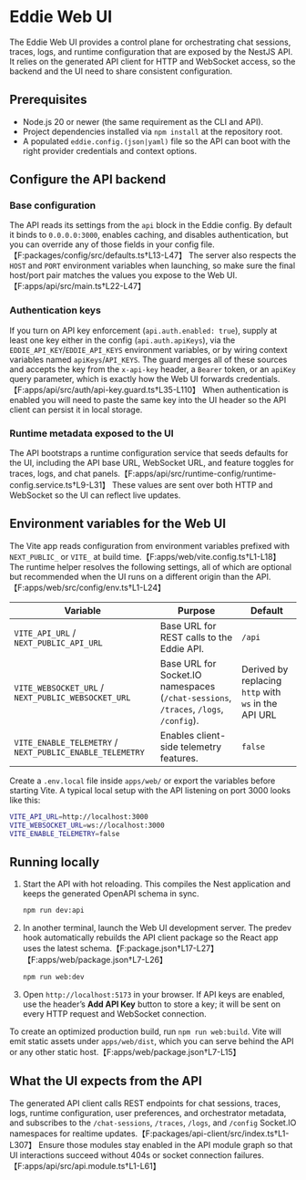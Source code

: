 # Eddie Web UI

The Eddie Web UI provides a control plane for orchestrating chat sessions, traces, logs, and runtime configuration that are exposed by the NestJS API. It relies on the generated API client for HTTP and WebSocket access, so the backend and the UI need to share consistent configuration.

## Prerequisites

- Node.js 20 or newer (the same requirement as the CLI and API).
- Project dependencies installed via `npm install` at the repository root.
- A populated `eddie.config.(json|yaml)` file so the API can boot with the right provider credentials and context options.

## Configure the API backend

### Base configuration

The API reads its settings from the `api` block in the Eddie config. By default it binds to `0.0.0.0:3000`, enables caching, and disables authentication, but you can override any of those fields in your config file.【F:packages/config/src/defaults.ts†L13-L47】 The server also respects the `HOST` and `PORT` environment variables when launching, so make sure the final host/port pair matches the values you expose to the Web UI.【F:apps/api/src/main.ts†L22-L47】

### Authentication keys

If you turn on API key enforcement (`api.auth.enabled: true`), supply at least one key either in the config (`api.auth.apiKeys`), via the `EDDIE_API_KEY`/`EDDIE_API_KEYS` environment variables, or by wiring context variables named `apiKeys`/`API_KEYS`. The guard merges all of these sources and accepts the key from the `x-api-key` header, a `Bearer` token, or an `apiKey` query parameter, which is exactly how the Web UI forwards credentials.【F:apps/api/src/auth/api-key.guard.ts†L35-L110】 When authentication is enabled you will need to paste the same key into the UI header so the API client can persist it in local storage.

### Runtime metadata exposed to the UI

The API bootstraps a runtime configuration service that seeds defaults for the UI, including the API base URL, WebSocket URL, and feature toggles for traces, logs, and chat panels.【F:apps/api/src/runtime-config/runtime-config.service.ts†L9-L31】 These values are sent over both HTTP and WebSocket so the UI can reflect live updates.

## Environment variables for the Web UI

The Vite app reads configuration from environment variables prefixed with `NEXT_PUBLIC_` or `VITE_` at build time.【F:apps/web/vite.config.ts†L1-L18】 The runtime helper resolves the following settings, all of which are optional but recommended when the UI runs on a different origin than the API.【F:apps/web/src/config/env.ts†L1-L24】

| Variable | Purpose | Default |
| --- | --- | --- |
| `VITE_API_URL` / `NEXT_PUBLIC_API_URL` | Base URL for REST calls to the Eddie API. | `/api` |
| `VITE_WEBSOCKET_URL` / `NEXT_PUBLIC_WEBSOCKET_URL` | Base URL for Socket.IO namespaces (`/chat-sessions`, `/traces`, `/logs`, `/config`). | Derived by replacing `http` with `ws` in the API URL |
| `VITE_ENABLE_TELEMETRY` / `NEXT_PUBLIC_ENABLE_TELEMETRY` | Enables client-side telemetry features. | `false` |

Create a `.env.local` file inside `apps/web/` or export the variables before starting Vite. A typical local setup with the API listening on port 3000 looks like this:

```bash
VITE_API_URL=http://localhost:3000
VITE_WEBSOCKET_URL=ws://localhost:3000
VITE_ENABLE_TELEMETRY=false
```

## Running locally

1. Start the API with hot reloading. This compiles the Nest application and keeps the generated OpenAPI schema in sync.

   ```bash
   npm run dev:api
   ```

2. In another terminal, launch the Web UI development server. The predev hook automatically rebuilds the API client package so the React app uses the latest schema.【F:package.json†L17-L27】【F:apps/web/package.json†L7-L26】

   ```bash
   npm run web:dev
   ```

3. Open `http://localhost:5173` in your browser. If API keys are enabled, use the header’s **Add API Key** button to store a key; it will be sent on every HTTP request and WebSocket connection.

To create an optimized production build, run `npm run web:build`. Vite will emit static assets under `apps/web/dist`, which you can serve behind the API or any other static host.【F:apps/web/package.json†L7-L15】

## What the UI expects from the API

The generated API client calls REST endpoints for chat sessions, traces, logs, runtime configuration, user preferences, and orchestrator metadata, and subscribes to the `/chat-sessions`, `/traces`, `/logs`, and `/config` Socket.IO namespaces for realtime updates.【F:packages/api-client/src/index.ts†L1-L307】 Ensure those modules stay enabled in the API module graph so that UI interactions succeed without 404s or socket connection failures.【F:apps/api/src/api.module.ts†L1-L61】
